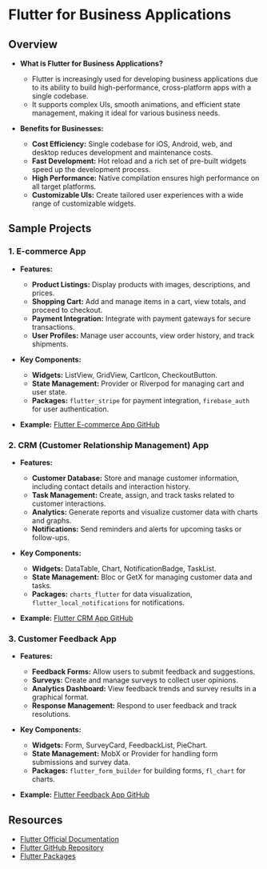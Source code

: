 
# Flutter for Business Applications

## Overview
- **What is Flutter for Business Applications?**
  - Flutter is increasingly used for developing business applications due to its ability to build high-performance, cross-platform apps with a single codebase.
  - It supports complex UIs, smooth animations, and efficient state management, making it ideal for various business needs.

- **Benefits for Businesses:**
  - **Cost Efficiency:** Single codebase for iOS, Android, web, and desktop reduces development and maintenance costs.
  - **Fast Development:** Hot reload and a rich set of pre-built widgets speed up the development process.
  - **High Performance:** Native compilation ensures high performance on all target platforms.
  - **Customizable UIs:** Create tailored user experiences with a wide range of customizable widgets.

## Sample Projects

### 1. **E-commerce App**
- **Features:**
  - **Product Listings:** Display products with images, descriptions, and prices.
  - **Shopping Cart:** Add and manage items in a cart, view totals, and proceed to checkout.
  - **Payment Integration:** Integrate with payment gateways for secure transactions.
  - **User Profiles:** Manage user accounts, view order history, and track shipments.

- **Key Components:**
  - **Widgets:** ListView, GridView, CartIcon, CheckoutButton.
  - **State Management:** Provider or Riverpod for managing cart and user state.
  - **Packages:** `flutter_stripe` for payment integration, `firebase_auth` for user authentication.

- **Example:** [Flutter E-commerce App GitHub](https://github.com/yourusername/flutter-ecommerce-app)

### 2. **CRM (Customer Relationship Management) App**
- **Features:**
  - **Customer Database:** Store and manage customer information, including contact details and interaction history.
  - **Task Management:** Create, assign, and track tasks related to customer interactions.
  - **Analytics:** Generate reports and visualize customer data with charts and graphs.
  - **Notifications:** Send reminders and alerts for upcoming tasks or follow-ups.

- **Key Components:**
  - **Widgets:** DataTable, Chart, NotificationBadge, TaskList.
  - **State Management:** Bloc or GetX for managing customer data and tasks.
  - **Packages:** `charts_flutter` for data visualization, `flutter_local_notifications` for notifications.

- **Example:** [Flutter CRM App GitHub](https://github.com/yourusername/flutter-crm-app)

### 3. **Customer Feedback App**
- **Features:**
  - **Feedback Forms:** Allow users to submit feedback and suggestions.
  - **Surveys:** Create and manage surveys to collect user opinions.
  - **Analytics Dashboard:** View feedback trends and survey results in a graphical format.
  - **Response Management:** Respond to user feedback and track resolutions.

- **Key Components:**
  - **Widgets:** Form, SurveyCard, FeedbackList, PieChart.
  - **State Management:** MobX or Provider for handling form submissions and survey data.
  - **Packages:** `flutter_form_builder` for building forms, `fl_chart` for charts.

- **Example:** [Flutter Feedback App GitHub](https://github.com/yourusername/flutter-feedback-app)

## Resources
- [Flutter Official Documentation](https://flutter.dev/docs)
- [Flutter GitHub Repository](https://github.com/flutter/flutter)
- [Flutter Packages](https://pub.dev/)

